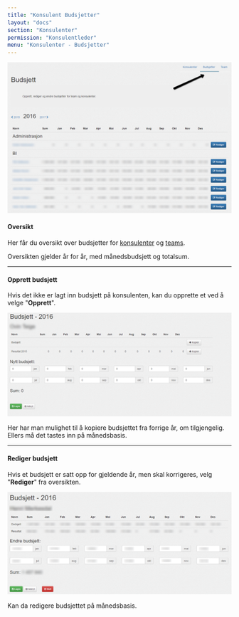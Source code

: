 ```yaml
---
title: "Konsulent Budsjetter"
layout: "docs"
section: "Konsulenter"
permission: "Konsulentleder"
menu: "Konsulenter - Budsjetter"
---
```


![](img/konsulenter_budsjetter_oversikt.png)

#### Oversikt

Her får du oversikt over budsjetter for [konsulenter](konsulenter) og [teams](teams).

Oversikten gjelder år for år, med månedsbudsjett og totalsum.

--------

#### Opprett budsjett

Hvis det ikke er lagt inn budsjett på konsulenten, kan du opprette et ved å velge "__Opprett__".

![](img/konsulenter_budsjetter_nytt.png)

Her har man mulighet til å kopiere budsjettet fra forrige år, om tilgjengelig. Ellers må det tastes inn på månedsbasis.

--------

#### Rediger budsjett

Hvis et budsjett er satt opp for gjeldende år, men skal korrigeres, velg "__Rediger__" fra oversikten.

![](img/konsulenter_budsjetter_rediger.png)

Kan da redigere budsjettet på månedsbasis.